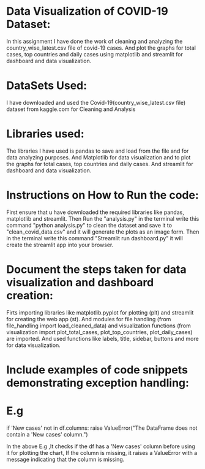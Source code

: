 # Data Visualization of COVID-19 Dataset:

In this assignment I have done the work of cleaning and analyzing the country_wise_latest.csv file of covid-19 cases.
And plot the graphs for total cases, top countries and daily cases using matplotlib and streamlit for dashboard and data visualization.

# DataSets Used:

I have downloaded and used the Covid-19(country_wise_latest.csv file) dataset from kaggle.com for Cleaning and Analysis

# Libraries used: 

The libraries I have used is pandas to save and load from the file and for data analyzing purposes.
And Matplotlib for data visualization and to plot the graphs for total cases, top countries and daily cases.
And streamlit for dashboard and data visualization.

# Instructions on How to Run the code:  

First ensure that u have downloaded the required libraries like pandas, matplotlib and streamlit.
Then Run the "analysis.py" in the terminal write this command "python analysis.py" to clean the dataset and save it to "clean_covid_data.csv" and it will generate the plots as an image form.
Then in the terminal write this command "Streamlit run dashboard.py" it will create the streamlit app into your browser.

# Document the steps taken for data visualization and dashboard creation:

Firts importing libraries like matplotlib.pyplot for plotting (plt) and streamlit for creating the web app (st).
And modules for file handling (from file_handling import load_cleaned_data) and visualization functions (from visualization import plot_total_cases, plot_top_countries, plot_daily_cases) are imported.
And used functions like labels, title, sidebar, buttons and more for data visualization.

# Include examples of code snippets demonstrating exception handling:
# E.g 
if 'New cases' not in df.columns:
    raise ValueError("The DataFrame does not contain a 'New cases' column.")

In the above E.g ,It checks if the df has a 'New cases' column before using it for plotting the chart, If the column is missing, it raises a ValueError with a message indicating that the column is missing.

